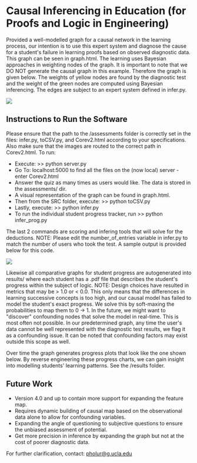 # Causal Inferencing in Education (for Proofs and Logic in Engineering)

Provided a well-modelled graph for a causal network in the learning process, our intention is to use this expert system and diagnose the cause for a student's failure in learning proofs based on observed diagnostic data. This graph can be seen in graph.html. The learning uses Bayesian approaches in weighting nodes of the graph. It is important to note that we DO NOT generate the causal graph in this example. Therefore the graph is given below. The weights of yellow nodes are found by the diagnostic test and the weight of the green nodes are computed using Bayesian inferencing. The edges are subject to an expert system defined in infer.py.

![](https://github.com/pholur/Causal_Inf_Model/blob/master/knowledge_graph.png)

## Instructions to Run the Software

Please ensure that the path to the /assessments folder is correctly set in the files: infer.py, toCSV.py, and Corev2.html according to your specifications. Also make sure that the images are routed to the correct path in Corev2.html. To run:
* Execute: >> python server.py
* Go To: localhost:5000 to find all the files on the (now local) server - enter Corev2.html
* Answer the quiz as many times as users would like. The data is stored in the assessments/ dir.
* A visual representation of the graph can be found in graph.html.
* Then from the SRC folder, execute: >> python toCSV.py
* Lastly, execute: >> python infer.py
* To run the individual student progress tracker, run >> python infer_prog.py

The last 2 commands are scoring and infering tools that will solve for the deductions. NOTE: Please edit the number_of_entries variable in infer.py to match the number of users who took the test. A sample output is provided below for this code.

![](https://github.com/pholur/Causal_Inf_Model/blob/master/sample_op.png)

Likewise all comparative graphs for student progress are autogenerated into results/ where each student has a .pdf file that describes the student's progress within the subject of logic. NOTE: Design choices have resulted in metrics that may be > 1.0 or < 0.0. This only means that the differences in learning successive concepts is too high, and our causal model has failed to model the student's exact progress. We solve this by soft-maxing the probabilities to map them to 0 -> 1. In the future, we might want to "discover" confounding nodes that solve the model in real-time. This is most often not possible. In our predetermined graph, any time the user's data cannot be well represented with the diagnostic test results, we flag it as a confounding issue. It can be noted that confounding factors may exist outside this scope as well.

Over time the graph generates progress plots that look like the one shown below. By reverse engineering these progress charts, we can gain insight into modelling students' learning patterns. See the /results folder.


## Future Work

* Version 4.0 and up to contain more support for expanding the feature map.
* Requires dynamic building of causal map based on the observational data alone to allow for confounding variables.
* Expanding the angle of questioning to subjective questions to ensure the unbiased assessment of potential.
* Get more precision in inference by expanding the graph but not at the cost of poorer diagnostic data.

For further clarification, contact: pholur@g.ucla.edu

